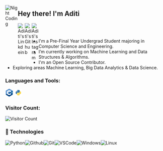 <img alt="Night Coding" src="./assets/Hand%20Wave.gif" width='40' align="left"/><h2>Hey there! I'm Aditi</h2>

<!-- ## 👋 &nbsp;Hey there! I'm Aditi --> 


 
<a href="https://www.linkedin.com/in/adititripathi8149/">
  <img align="left" alt="Aditi's Linkdein" width="22px" src="https://cdn.jsdelivr.net/npm/simple-icons@v3/icons/linkedin.svg" />
</a>

<a href="https://www.github.com/aditi8149">
  <img align="left" alt="Aditi's Github" width="22px" src="https://cdn.jsdelivr.net/npm/simple-icons@v3/icons/github.svg" />

<a href="https://www.instagram.com/adititripathi__/">
  <img align="left" alt="Aditi's Instagram" width="22px" src="https://cdn.jsdelivr.net/npm/simple-icons@v3/icons/instagram.svg" />
</a>


<br/>
<br/>


-  I'm a Pre-Final Year Undergrad Student majoring in Computer Science and Engineering.
-  I’m currently working on Machine Learning and Data Structures & Algorithms.
-  I'm an Open Source Contributor.
-  Exploring areas Machine Learning, Big Data Analytics & Data Science.
  
 ### Languages and Tools:  


<code><img height="25" src="https://raw.githubusercontent.com/github/explore/80688e429a7d4ef2fca1e82350fe8e3517d3494d/topics/cpp/cpp.png"></code>
<code><img height="25" src="https://raw.githubusercontent.com/github/explore/80688e429a7d4ef2fca1e82350fe8e3517d3494d/topics/python/python.png"></code> 

 
 ### Visitor Count:
![Visitor Count](https://profile-counter.glitch.me/aditi8149/count.svg)
 
 ### 🔧 Technologies
![Python](https://img.icons8.com/color/30/000000/python.png)![Github](https://img.icons8.com/material-outlined/25/github.png)![Git](https://img.icons8.com/color/25/git.png)![VSCode](https://img.icons8.com/color/25/visual-studio-code-2019.png)![Windows](https://img.icons8.com/color/30/windows-10.png)![Linux](https://img.icons8.com/color/30/linux.png)



 
